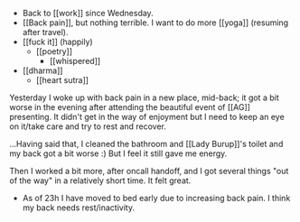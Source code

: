 - Back to [[work]] since Wednesday.
- [[Back pain]], but nothing terrible. I want to do more [[yoga]] (resuming after travel).
- [[fuck it]] (happily)
  - [[poetry]]
    - [[whispered]]
- [[dharma]]
  - [[heart sutra]]

Yesterday I woke up with back pain in a new place, mid-back; it got a bit worse in the evening after attending the beautiful event of [[AG]] presenting. It didn't get in the way of enjoyment but I need to keep an eye on it/take care and try to rest and recover.


...Having said that, I cleaned the bathroom and [[Lady Burup]]'s toilet and my back got a bit worse :) But I feel it still gave me energy.


Then I worked a bit more, after oncall handoff, and I got several things "out of the way" in a relatively short time. It felt great.

- As of 23h I have moved to bed early due to increasing back pain. I think my back needs rest/inactivity.
